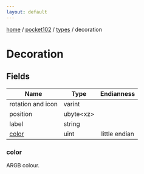 ```yaml
---
layout: default
---
```


[home](/)  /  [pocket102](/protocol/pocket102)  /  [types](/protocol/pocket102/types)  /  decoration

# Decoration

## Fields

Name | Type | Endianness
---|---|:---:
rotation and icon | varint | 
position | ubyte&lt;xz&gt; | 
label | string | 
[color](#color) | uint | little endian

### color

ARGB colour.

